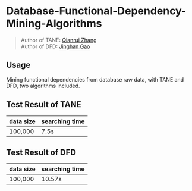 # Database-Functional-Dependency-Mining-Algorithms
> Author of TANE: [Qianrui Zhang](https://github.com/owen6314)  
> Author of DFD: [Jinghan Gao](https://github.com/getterk96)
## Usage
Mining functional dependencies from database raw data, with TANE and DFD, two algorithms included.
## Test Result of TANE
|data size|searching time|  
|-|-|  
|100,000|7.5s|
## Test Result of DFD 
|data size|searching time|  
|-|-|  
|100,000|10.57s|
